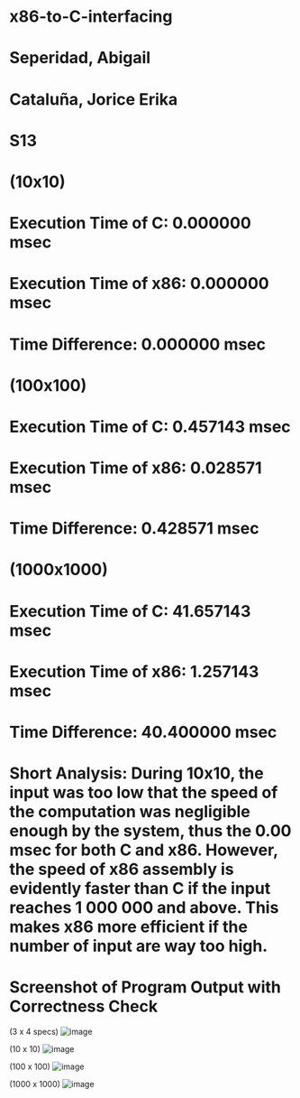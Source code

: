 # x86-to-C-interfacing
# Seperidad, Abigail
# Cataluña, Jorice Erika
# S13

# (10x10)
# Execution Time of C: 0.000000 msec
# Execution Time of x86: 0.000000 msec
# Time Difference: 0.000000 msec

# (100x100)
# Execution Time of C: 0.457143 msec
# Execution Time of x86: 0.028571 msec
# Time Difference: 0.428571 msec

# (1000x1000)
# Execution Time of C: 41.657143 msec
# Execution Time of x86: 1.257143 msec
# Time Difference: 40.400000 msec

# Short Analysis: During 10x10, the input was too low that the speed of the computation was negligible enough by the system, thus the 0.00 msec for both C and x86. However, the speed of x86 assembly is evidently faster than C if the input reaches 1 000 000 and above. This makes x86 more efficient if the number of input are way too high.

# Screenshot of Program Output with Correctness Check
(3 x 4 specs)
![image](https://github.com/user-attachments/assets/2acbbf00-b3ba-4b25-8718-296ab5e0fa2d)

(10 x 10)
![image](https://github.com/user-attachments/assets/6abb2828-f599-4f13-bc0d-aee58055209f)

(100 x 100)
![image](https://github.com/user-attachments/assets/5dc0bde0-13fd-445c-a2e8-e5ca8d834b73)

(1000 x 1000)
![image](https://github.com/user-attachments/assets/10c02710-4c05-46fc-90f4-3748ccf25e0a)
